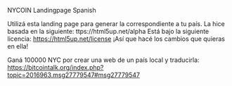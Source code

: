 NYCOIN Landingpage Spanish

Utilizá esta landing page para generar la correspondiente a tu país.
La hice basada en la siguiente: ttps://html5up.net/alpha
Está bajo la siguiente licencia: https://html5up.net/license ¡Así que hacé los cambios que quieras en ella!


Ganá 100000 NYC por crear una web de un país local y traducirla:
https://bitcointalk.org/index.php?topic=2016963.msg27779547#msg27779547